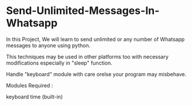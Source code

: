 # Send-Unlimited-Messages-In-Whatsapp
In this Project, We will learn to send unlimited or any number of Whatsapp messages to anyone using python. 

This techniques may be used in other platforms too with necessary modifications especially in  "sleep" function.

Handle "keyboard" module with care orelse your program may misbehave.

Modules Required :  

keyboard 
time (built-in)
